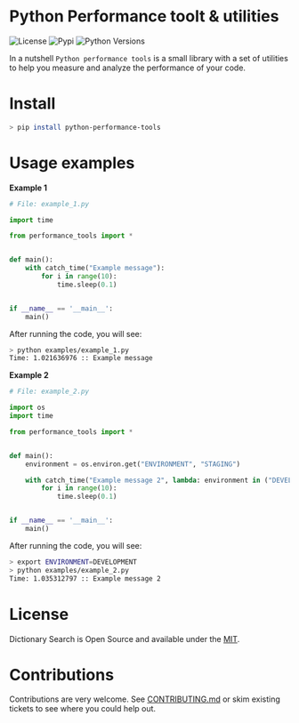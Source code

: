 # Python Performance toolt & utilities

![License](https://img.shields.io/badge/License-Apache2-SUCCESS)
![Pypi](https://img.shields.io/pypi/v/python-performance-tool)
![Python Versions](https://img.shields.io/badge/Python-3.8%20%7C%203.9%20%7C%203.10-blue)

In a nutshell ``Python performance tools`` is a small library with a set of utilities to help you measure and analyze the performance of your code.

# Install

```bash
> pip install python-performance-tools
```

# Usage examples

**Example 1**

```python
# File: example_1.py

import time

from performance_tools import *


def main():
    with catch_time("Example message"):
        for i in range(10):
            time.sleep(0.1)


if __name__ == '__main__':
    main()

```

After running the code, you will see:

```bash
> python examples/example_1.py
Time: 1.021636976 :: Example message
```

**Example 2**

```python
# File: example_2.py

import os
import time

from performance_tools import *


def main():
    environment = os.environ.get("ENVIRONMENT", "STAGING")

    with catch_time("Example message 2", lambda: environment in ("DEVELOPMENT", "STAGING")):
        for i in range(10):
            time.sleep(0.1)


if __name__ == '__main__':
    main()

```

After running the code, you will see:

```bash
> export ENVIRONMENT=DEVELOPMENT
> python examples/example_2.py
Time: 1.035312797 :: Example message 2
```

# License

Dictionary Search is Open Source and available under the [MIT](https://github.com/cr0hn/python-performance-tools/blob/main/LICENSE).

# Contributions

Contributions are very welcome. See [CONTRIBUTING.md](https://github.com/cr0hn/python-performance-tools/blob/main/CONTRIBUTING.md) or skim existing tickets to see where you could help out.



